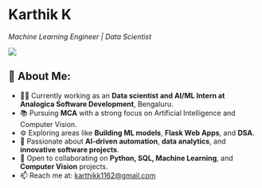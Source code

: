 <h1 align="left">Karthik K</h1>

<p align="left">
  <em> Machine Learning Engineer | Data Scientist</em>
</p>

<!-- Badges / Quick Links -->
<p align="left">
  <a href="https://www.linkedin.com/in/karthik-k-a55468276/" target="_blank">
    <img src="https://img.shields.io/badge/LinkedIn-Karthik K-blue?style=for-the-badge&logo=linkedin" />
  </a>
  
</p>

## 🔁 About Me:

- 🧑‍💻 Currently working as an **Data scientist and AI/ML Intern at Analogica Software Development**, Bengaluru.
- 📚 Pursuing **MCA** with a strong focus on Artificial Intelligence and Computer Vision.
- ⚙️ Exploring areas like **Building ML models**, **Flask Web Apps**, and **DSA**.
- 🧠 Passionate about **AI-driven automation**, **data analytics**, and **innovative software projects**.
- 🤝 Open to collaborating on **Python, SQL, Machine Learning**, and **Computer Vision** projects.
- 📫 Reach me at: [karthikk1162@gmail.com](mailto:karthikk1162@gmail.com)
